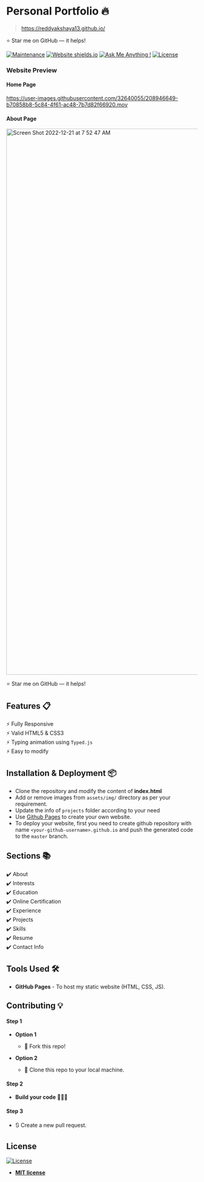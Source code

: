 # Personal Portfolio 🔥
> https://reddyakshaya13.github.io/

:star: Star me on GitHub — it helps!


[![Maintenance](https://img.shields.io/badge/maintained-yes-green.svg)](https://github.com/Rajashekarredde/rajashekarredde.github.io/commits/master)
[![Website shields.io](https://img.shields.io/badge/website-up-yellow)](http://rajashekarredde.github.io/)
[![Ask Me Anything !](https://img.shields.io/badge/ask%20me-linkedin-1abc9c.svg)](https://www.linkedin.com/in/rajashekar-reddy-kommula-749473140/)
[![License](http://img.shields.io/:license-mit-blue.svg?style=flat-square)](http://badges.mit-license.org)

### Website Preview
#### Home Page
https://user-images.githubusercontent.com/32640055/208946649-b70858b8-5c84-4f61-ac48-7b7d82f66920.mov


#### About Page
<img width="1440" alt="Screen Shot 2022-12-21 at 7 52 47 AM" src="https://user-images.githubusercontent.com/32640055/208947146-aef51162-e411-4410-907d-8de233f6cbfb.png">


:star: Star me on GitHub — it helps!

## Features 📋
⚡️ Fully Responsive\
⚡️ Valid HTML5 & CSS3\
⚡️ Typing animation using `Typed.js`\
⚡️ Easy to modify

## Installation & Deployment 📦
- Clone the repository and modify the content of <b>index.html</b> 
- Add or remove images from `assets/img/` directory as per your requirement.
- Update the info of `projects` folder according to your need
- Use [Github Pages](https://create-react-app.dev/docs/deployment/#github-pages) to create your own website.
- To deploy your website, first you need to create github repository with name `<your-github-username>.github.io` and push the generated code to the `master` branch.

## Sections 📚
✔️ About\
✔️ Interests\
✔️ Education\
✔️ Online Certification\
✔️ Experience\
✔️ Projects \
✔️ Skills \
✔️ Resume\
✔️ Contact Info



## Tools Used 🛠️
* <b>GitHub Pages</b> - To host my static website (HTML, CSS, JS).

## Contributing 💡
#### Step 1

- **Option 1**
    - 🍴 Fork this repo!

- **Option 2**
    - 👯 Clone this repo to your local machine.


#### Step 2

- **Build your code** 🔨🔨🔨

#### Step 3

- 🔃 Create a new pull request.

## License
[![License](http://img.shields.io/:license-mit-blue.svg?style=flat-square)](http://badges.mit-license.org)

- **[MIT license](http://opensource.org/licenses/mit-license.php)**
